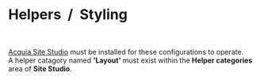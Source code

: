 # Helpers&nbsp;&nbsp;/&nbsp;&nbsp;Styling

<p>&nbsp;</p>

[Acquia Site Studio](https://www.acquia.com/products/drupal-cloud/site-studio) must be installed for these configurations to operate.<br>
A helper catagory named **'Layout'** must exist within the **Helper categories** area of **Site Studio**.

<p>&nbsp;</p>
